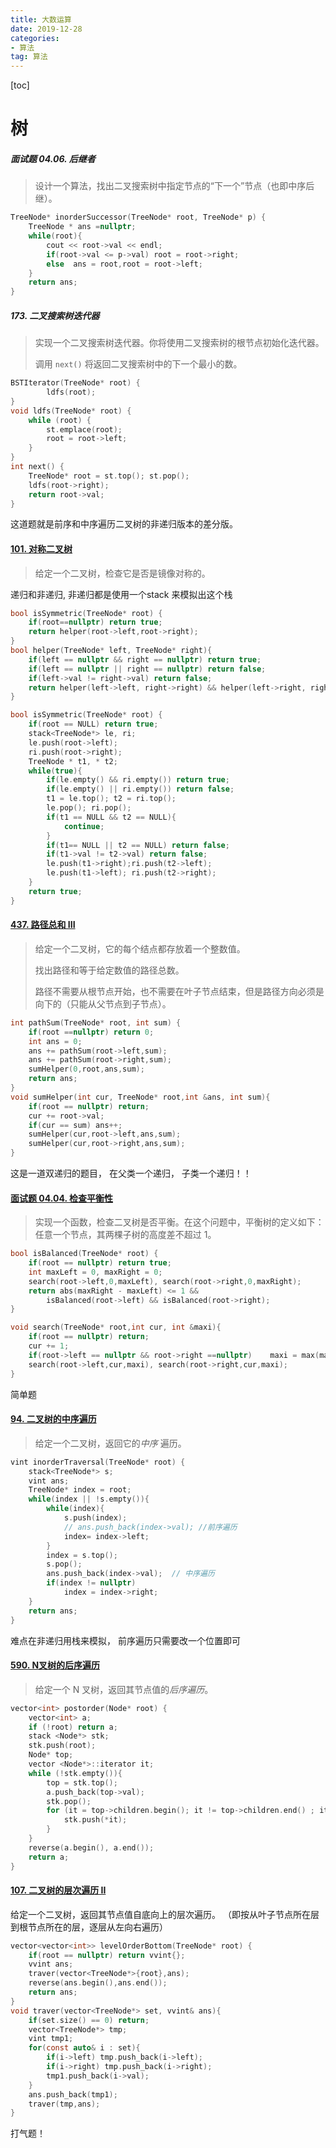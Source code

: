 ```yaml
---
title: 大数运算
date: 2019-12-28
categories: 
- 算法
tag: 算法
---
```

[toc]

# 树





##### 面试题 04.06. 后继者

> 设计一个算法，找出二叉搜索树中指定节点的“下一个”节点（也即中序后继）。

```c
TreeNode* inorderSuccessor(TreeNode* root, TreeNode* p) {
    TreeNode * ans =nullptr;     
    while(root){
        cout << root->val << endl;
        if(root->val <= p->val) root = root->right;
        else  ans = root,root = root->left; 
    }
    return ans;
}
```



##### 173. 二叉搜索树迭代器

> 实现一个二叉搜索树迭代器。你将使用二叉搜索树的根节点初始化迭代器。
>
> 调用 `next()` 将返回二叉搜索树中的下一个最小的数。

```c
BSTIterator(TreeNode* root) {
        ldfs(root);
}
void ldfs(TreeNode* root) {
    while (root) {
        st.emplace(root);
        root = root->left;
    }
}
int next() {
    TreeNode* root = st.top(); st.pop();
    ldfs(root->right);
    return root->val;
}
```

这道题就是前序和中序遍历二叉树的非递归版本的差分版。



#### [101. 对称二叉树](https://leetcode-cn.com/problems/symmetric-tree/)

> 给定一个二叉树，检查它是否是镜像对称的。

递归和非递归, 非递归都是使用一个stack 来模拟出这个栈

```c
bool isSymmetric(TreeNode* root) {
    if(root==nullptr) return true;
    return helper(root->left,root->right);
}
bool helper(TreeNode* left, TreeNode* right){
    if(left == nullptr && right == nullptr) return true;
    if(left == nullptr || right == nullptr) return false;
    if(left->val != right->val) return false;
    return helper(left->left, right->right) && helper(left->right, right->left);
}
```

```c
bool isSymmetric(TreeNode* root) {
    if(root == NULL) return true;
    stack<TreeNode*> le, ri;
    le.push(root->left);
    ri.push(root->right);
    TreeNode * t1, * t2;
    while(true){
        if(le.empty() && ri.empty()) return true;
        if(le.empty() || ri.empty()) return false;
        t1 = le.top(); t2 = ri.top();
        le.pop(); ri.pop();
        if(t1 == NULL && t2 == NULL){
            continue;
        } 
        if(t1== NULL || t2 == NULL) return false;
        if(t1->val != t2->val) return false;
        le.push(t1->right);ri.push(t2->left);
        le.push(t1->left); ri.push(t2->right);
    }
    return true;
}
```



#### [437. 路径总和 III](https://leetcode-cn.com/problems/path-sum-iii/)

>给定一个二叉树，它的每个结点都存放着一个整数值。
>
>找出路径和等于给定数值的路径总数。
>
>路径不需要从根节点开始，也不需要在叶子节点结束，但是路径方向必须是向下的（只能从父节点到子节点）。

```c
int pathSum(TreeNode* root, int sum) {
    if(root ==nullptr) return 0;
    int ans = 0;
    ans += pathSum(root->left,sum);
    ans += pathSum(root->right,sum);
    sumHelper(0,root,ans,sum);
    return ans;
}
void sumHelper(int cur, TreeNode* root,int &ans, int sum){
    if(root == nullptr) return;
    cur += root->val;
    if(cur == sum) ans++;
    sumHelper(cur,root->left,ans,sum);
    sumHelper(cur,root->right,ans,sum);
}
```

这是一道双递归的题目， 在父类一个递归， 子类一个递归！！



#### [面试题 04.04. 检查平衡性](https://leetcode-cn.com/problems/check-balance-lcci/)

> 实现一个函数，检查二叉树是否平衡。在这个问题中，平衡树的定义如下：任意一个节点，其两棵子树的高度差不超过 1。

```c
bool isBalanced(TreeNode* root) {
    if(root == nullptr) return true;
    int maxLeft = 0, maxRight = 0;
    search(root->left,0,maxLeft), search(root->right,0,maxRight);
    return abs(maxRight - maxLeft) <= 1 && 
        isBalanced(root->left) && isBalanced(root->right); 
}

void search(TreeNode* root,int cur, int &maxi){
    if(root == nullptr) return;
    cur += 1;
    if(root->left == nullptr && root->right ==nullptr)    maxi = max(maxi,cur);   
    search(root->left,cur,maxi), search(root->right,cur,maxi);
}
```

简单题





#### [94. 二叉树的中序遍历](https://leetcode-cn.com/problems/binary-tree-inorder-traversal/)

> 给定一个二叉树，返回它的*中序* 遍历。

```c
vint inorderTraversal(TreeNode* root) {
    stack<TreeNode*> s;
    vint ans;
    TreeNode* index = root;
    while(index || !s.empty()){
        while(index){
            s.push(index);
            // ans.push_back(index->val); //前序遍历
            index= index->left;
        }
        index = s.top();
        s.pop();
        ans.push_back(index->val);	// 中序遍历
        if(index != nullptr)
            index = index->right;
    }
    return ans;
}
```

难点在非递归用栈来模拟， 前序遍历只需要改一个位置即可



#### [590. N叉树的后序遍历](https://leetcode-cn.com/problems/n-ary-tree-postorder-traversal/)

> 给定一个 N 叉树，返回其节点值的*后序遍历*。

```c
vector<int> postorder(Node* root) {
    vector<int> a;
    if (!root) return a;
    stack <Node*> stk;
    stk.push(root);
    Node* top;
    vector <Node*>::iterator it;
    while (!stk.empty()){
        top = stk.top();
        a.push_back(top->val);
        stk.pop();
        for (it = top->children.begin(); it != top->children.end() ; it++){
            stk.push(*it);
        }
    }
    reverse(a.begin(), a.end());
    return a;
}
```





#### [107. 二叉树的层次遍历 II](https://leetcode-cn.com/problems/binary-tree-level-order-traversal-ii/)

给定一个二叉树，返回其节点值自底向上的层次遍历。 （即按从叶子节点所在层到根节点所在的层，逐层从左向右遍历）



```c
vector<vector<int>> levelOrderBottom(TreeNode* root) {
    if(root == nullptr) return vvint{};
    vvint ans;   
    traver(vector<TreeNode*>{root},ans);
    reverse(ans.begin(),ans.end());
    return ans;
}
void traver(vector<TreeNode*> set, vvint& ans){
    if(set.size() == 0) return;
    vector<TreeNode*> tmp;
    vint tmp1;
    for(const auto& i : set){
        if(i->left) tmp.push_back(i->left);
        if(i->right) tmp.push_back(i->right);
        tmp1.push_back(i->val);
    }
    ans.push_back(tmp1);
    traver(tmp,ans);
}
```

打气题！